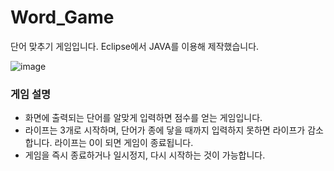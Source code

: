 # Word_Game

단어 맞추기 게임입니다. Eclipse에서 JAVA를 이용해 제작했습니다.

![image](https://user-images.githubusercontent.com/57720521/193471301-a0c6e86f-8df8-425a-8b09-c30d18705e46.png)


### 게임 설명
- 화면에 출력되는 단어를 알맞게 입력하면 점수를 얻는 게임입니다.
- 라이프는 3개로 시작하며, 단어가 종에 닿을 때까지 입력하지 못하면 라이프가 감소합니다. 라이프는 0이 되면 게임이 종료됩니다.
- 게임을 즉시 종료하거나 일시정지, 다시 시작하는 것이 가능합니다.
 
